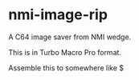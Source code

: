 # nmi-image-rip
A C64 image saver from NMI wedge.

This is in Turbo Macro Pro format.

Assemble this to somewhere like $
